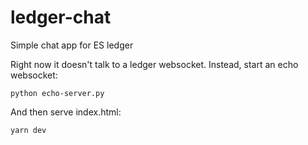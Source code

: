 # ledger-chat
Simple chat app for ES ledger

Right now it doesn't talk to a ledger websocket. Instead, start an echo websocket:

`python echo-server.py`

And then serve index.html:

`yarn dev`